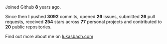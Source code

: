 Joined Github **8** years ago.

Since then I pushed **3092** commits, opened **26** issues, submitted **26** pull requests, received **254** stars across **77** personal projects and contributed to **20** public repositories.

Find out more about me on [lukasbach.com](https://lukasbach.com)
